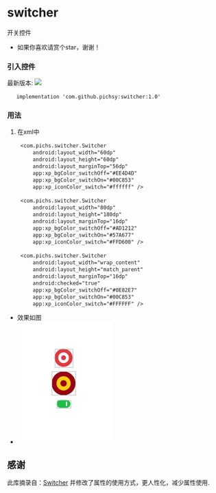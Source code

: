 # switcher
开关控件

- 如果你喜欢请赏个star，谢谢！

### 引入控件
最新版本:  [![](https://jitpack.io/v/pichsy/switcher.svg)](https://jitpack.io/#pichsy/xwidget)

    
        
       implementation 'com.github.pichsy:switcher:1.0'
       
       


### 用法

1. 在xml中

        
        
        <com.pichs.switcher.Switcher
            android:layout_width="60dp"
            android:layout_height="60dp"
            android:layout_marginTop="56dp"
            app:xp_bgColor_switchOff="#EE4D4D"
            app:xp_bgColor_switchOn="#00C853"
            app:xp_iconColor_switch="#ffffff" />
    
        <com.pichs.switcher.Switcher
            android:layout_width="80dp"
            android:layout_height="180dp"
            android:layout_marginTop="16dp"
            app:xp_bgColor_switchOff="#AD1212"
            app:xp_bgColor_switchOn="#57A677"
            app:xp_iconColor_switch="#FFD600" />
    
        <com.pichs.switcher.Switcher
            android:layout_width="wrap_content"
            android:layout_height="match_parent"
            android:layout_marginTop="16dp"
            android:checked="true"
            app:xp_bgColor_switchOff="#0E82E7"
            app:xp_bgColor_switchOn="#00C853"
            app:xp_iconColor_switch="#FFFFFF" />
            
            

- 效果如图
- ![](art/demo.png)


## 感谢

此库摘录自：[Switcher](https://github.com/bitvale/Switcher/tree/1.1.1)
并修改了属性的使用方式，更人性化，减少属性使用.